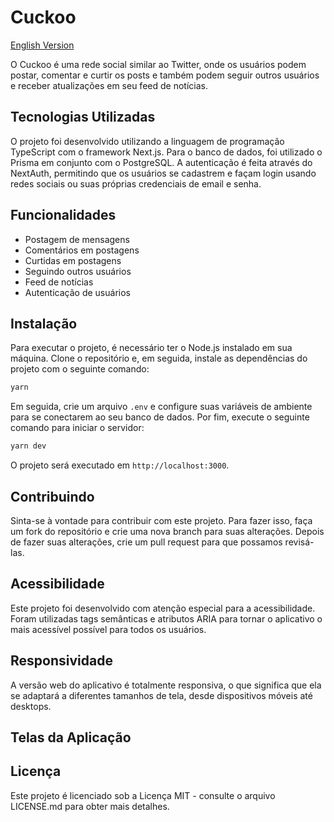 # Cuckoo

[English Version](./README_EN.md)

O Cuckoo é uma rede social similar ao Twitter, onde os usuários podem postar, comentar e curtir os posts e também podem seguir outros usuários e receber atualizações em seu feed de notícias.

## Tecnologias Utilizadas

O projeto foi desenvolvido utilizando a linguagem de programação TypeScript com o framework Next.js. Para o banco de dados, foi utilizado o Prisma em conjunto com o PostgreSQL. A autenticação é feita através do NextAuth, permitindo que os usuários se cadastrem e façam login usando redes sociais ou suas próprias credenciais de email e senha.

## Funcionalidades

- Postagem de mensagens
- Comentários em postagens
- Curtidas em postagens
- Seguindo outros usuários
- Feed de notícias
- Autenticação de usuários

## Instalação

Para executar o projeto, é necessário ter o Node.js instalado em sua máquina. Clone o repositório e, em seguida, instale as dependências do projeto com o seguinte comando:
```bash
yarn
```
Em seguida, crie um arquivo `.env` e configure suas variáveis de ambiente para se conectarem ao seu banco de dados. Por fim, execute o seguinte comando para iniciar o servidor:
```bash
yarn dev
```
O projeto será executado em `http://localhost:3000`.

## Contribuindo

Sinta-se à vontade para contribuir com este projeto. Para fazer isso, faça um fork do repositório e crie uma nova branch para suas alterações. Depois de fazer suas alterações, crie um pull request para que possamos revisá-las.

## Acessibilidade

Este projeto foi desenvolvido com atenção especial para a acessibilidade. Foram utilizadas tags semânticas e atributos ARIA para tornar o aplicativo o mais acessível possível para todos os usuários.

## Responsividade

A versão web do aplicativo é totalmente responsiva, o que significa que ela se adaptará a diferentes tamanhos de tela, desde dispositivos móveis até desktops.

## Telas da Aplicação 

## Licença

Este projeto é licenciado sob a Licença MIT - consulte o arquivo LICENSE.md para obter mais detalhes.




